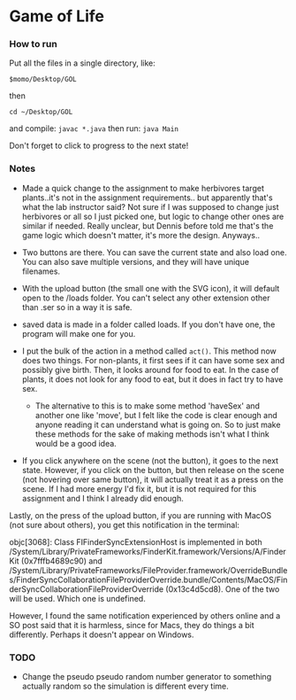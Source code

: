 # Game of Life

### How to run
Put all the files in a single directory, like:

`$momo/Desktop/GOL`

then

`cd ~/Desktop/GOL`

and compile:
		`javac *.java`
then run:
		`java Main`

Don't forget to click to progress to the next state!

### Notes
*  Made a quick change to the assignment to make herbivores target plants..it's not 
  in the assignment requirements.. but apparently that's what the lab instructor said?
  Not sure if I was supposed to change just herbivores or all so I just picked one,
  but logic to change other ones are similar if needed. Really unclear, but Dennis
  before told me that's the game logic which doesn't matter, it's more the design. Anyways..

* Two buttons are there. You can save the current state and also load one. 
  You can also save multiple versions, and they will have unique filenames.

* With the upload button (the small one with the SVG icon), it will default 
  open to the /loads folder. You can't select any other extension other than
  .ser so in a way it is safe.

* saved data is made in a folder called loads. If you don't have one,
  the program will make one for you.

* I put the bulk of the action in a method called `act()`. This method
  now does two things. For non-plants, it first sees if it can have some sex
  and possibly give birth. Then, it looks around for food to eat. In the case
  of plants, it does not look for any food to eat, but it does in fact try
  to have sex.
  	* The alternative to this is to make some method 'haveSex' and another one like
  'move', but I felt like the code is clear enough and anyone reading it can
  understand what is going on. So to just make these methods for the sake of
  making methods isn't what I think would be a good idea. 

* If you click anywhere on the scene (not the button), it goes to the next state. However,
  if you click on the button, but then release on the scene (not hovering over same button), 
  it will actually treat it as a press on the scene. If I had more energy I'd fix it, but it is
  not required for this assignment and I think I already did enough.

Lastly, on the press of the upload button, if you are running with MacOS (not sure about others), you get this notification in the terminal:

objc[3068]: Class FIFinderSyncExtensionHost is implemented in both /System/Library/PrivateFrameworks/FinderKit.framework/Versions/A/FinderKit (0x7fffb4689c90) and /System/Library/PrivateFrameworks/FileProvider.framework/OverrideBundles/FinderSyncCollaborationFileProviderOverride.bundle/Contents/MacOS/FinderSyncCollaborationFileProviderOverride (0x13c4d5cd8). One of the two will be used. Which one is undefined.

However, I found the same notification experienced by others online and a SO post said that it is harmless, since
for Macs, they do things a bit differently. Perhaps it doesn't appear on Windows.

### TODO
* Change the pseudo pseudo random number generator to something actually random so the simulation is different every time.
